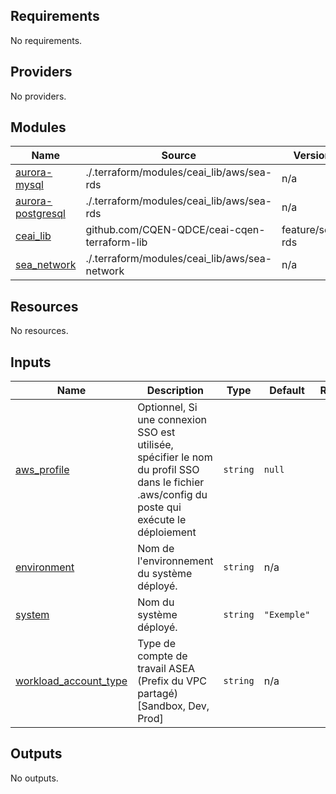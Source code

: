 <!-- BEGIN_TF_DOCS -->
## Requirements

No requirements.

## Providers

No providers.

## Modules

| Name | Source | Version |
|------|--------|---------|
| <a name="module_aurora-mysql"></a> [aurora-mysql](#module\_aurora-mysql) | ./.terraform/modules/ceai_lib/aws/sea-rds | n/a |
| <a name="module_aurora-postgresql"></a> [aurora-postgresql](#module\_aurora-postgresql) | ./.terraform/modules/ceai_lib/aws/sea-rds | n/a |
| <a name="module_ceai_lib"></a> [ceai\_lib](#module\_ceai\_lib) | github.com/CQEN-QDCE/ceai-cqen-terraform-lib | feature/sea-rds |
| <a name="module_sea_network"></a> [sea\_network](#module\_sea\_network) | ./.terraform/modules/ceai_lib/aws/sea-network | n/a |

## Resources

No resources.

## Inputs

| Name | Description | Type | Default | Required |
|------|-------------|------|---------|:--------:|
| <a name="input_aws_profile"></a> [aws\_profile](#input\_aws\_profile) | Optionnel, Si une connexion SSO est utilisée, spécifier le nom du profil SSO dans le fichier .aws/config du poste qui exécute le déploiement | `string` | `null` | no |
| <a name="input_environment"></a> [environment](#input\_environment) | Nom de l'environnement du système déployé. | `string` | n/a | yes |
| <a name="input_system"></a> [system](#input\_system) | Nom du système déployé. | `string` | `"Exemple"` | no |
| <a name="input_workload_account_type"></a> [workload\_account\_type](#input\_workload\_account\_type) | Type de compte de travail ASEA (Prefix du VPC partagé) [Sandbox, Dev, Prod] | `string` | n/a | yes |

## Outputs

No outputs.
<!-- END_TF_DOCS -->